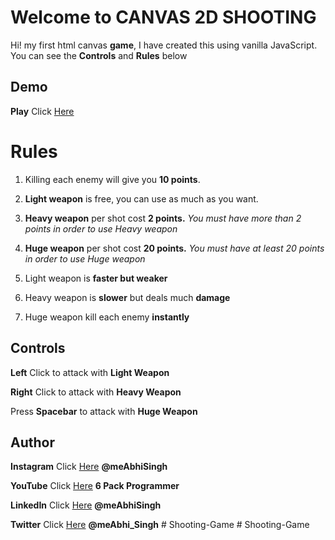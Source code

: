 ﻿# Welcome to CANVAS 2D SHOOTING

Hi!  my first html canvas **game**, I have created this using vanilla JavaScript. 
You can see the **Controls** and **Rules** below


## Demo 


**Play** Click [Here](https://meabhisingh.github.io/canvasGame/)



# Rules

 1. Killing each enemy will give you **10 points**.
 2. **Light weapon** is free, you can use as much as you want.
 3. **Heavy weapon** per shot cost **2 points.** *You must have more than 2 points in order to use Heavy weapon*
 4. **Huge weapon** per shot cost **20 points.** *You must have at least 20 points in order to use Huge weapon*

 5. Light weapon is **faster but weaker** 
 6. Heavy weapon is **slower** but deals much **damage**
 7. Huge weapon kill each enemy **instantly**
 

## Controls

**Left** Click to attack with **Light Weapon** 

**Right** Click to attack with **Heavy Weapon**


Press **Spacebar** to attack with **Huge Weapon**


## Author

**Instagram** Click [Here](https://www.instagram.com/meabhisingh) **@meAbhiSingh**


**YouTube** Click [Here](https://www.youtube.com/channel/UCO7afj9AUo0zV69pqEYhcjw/) **6 Pack Programmer**


**LinkedIn** Click [Here](https://in.linkedin.com/in/meabhisingh) **@meAbhiSingh**


**Twitter** Click [Here](https://twitter.com/meAbhi_Singh) **@meAbhi_Singh**
#   S h o o t i n g - G a m e  
 #   S h o o t i n g - G a m e  
 